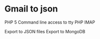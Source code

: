 Gmail to json
=====

PHP 5
Command line access to tty
PHP IMAP

Export to JSON files
Export to MongoDB 
